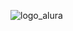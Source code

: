 ![logo_alura](https://github.com/Maisalesart/Alurabooks/assets/122944623/e700f7cb-2cea-4bde-b161-dbb42c00567c)
